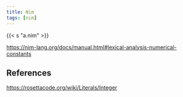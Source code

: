 ```yaml
---
title: Nim
tags: [nim]
---
```


{{< s "a.nim" >}}

<https://nim-lang.org/docs/manual.html#lexical-analysis-numerical-constants>

## References

<https://rosettacode.org/wiki/Literals/Integer>
